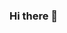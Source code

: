 ### Hi there 👋

<!--
**bonsoul/bonsoul** is a ✨ _special_ ✨ repository because its `README.md` (this file) appears on your GitHub profile.

Here are some ideas to get you started:

- 🔭 I’m currently working on developing my technical skill on Data Analysis,
- 🌱 I’m currently learning Data analysis with in the NG30 Days of Learning
- 👯 I’m looking to collaborate on evrything Data Analyis and Projects
- 🤔 I’m looking for help with breaking technical concepts
- 💬 Ask me about anything
- 📫 How to reach me: https://twitter.com/bonsoul_ke
- 😄 Pronouns: (MR/HE/HIS)
- ⚡ Fun fact: I know Spanish.
-->
